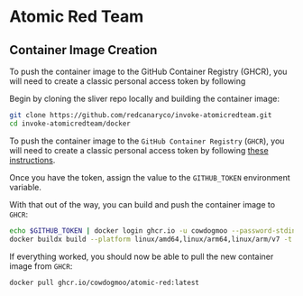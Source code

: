 # Atomic Red Team

## Container Image Creation

To push the container image to the GitHub Container Registry (GHCR), you will
need to create a classic personal access token by following

Begin by cloning the sliver repo locally and building the container image:

```bash
git clone https://github.com/redcanaryco/invoke-atomicredteam.git
cd invoke-atomicredteam/docker
```

To push the container image to the `GitHub Container Registry` (`GHCR`), you
will need to create a classic personal access token by following
[these instructions](https://docs.github.com/en/packages/working-with-a-github-packages-registry/working-with-the-container-registry).

Once you have the token, assign the value to the `GITHUB_TOKEN` environment variable.

With that out of the way, you can build and push the container image to `GHCR`:

```bash
echo $GITHUB_TOKEN | docker login ghcr.io -u cowdogmoo --password-stdin
docker buildx build --platform linux/amd64,linux/arm64,linux/arm/v7 -t ghcr.io/cowdogmoo/atomic-red:latest --push .
```

If everything worked, you should now be able to pull the new container image
from `GHCR`:

```bash
docker pull ghcr.io/cowdogmoo/atomic-red:latest
```
